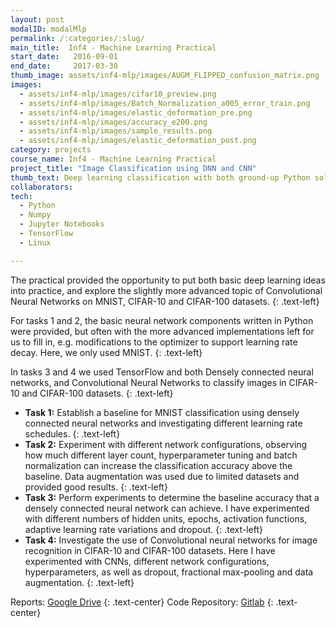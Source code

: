 ```yaml
---
layout: post
modalID: modalMlp
permalink: /:categories/:slug/
main_title:  Inf4 - Machine Learning Practical
start_date:   2016-09-01
end_date:     2017-03-30
thumb_image: assets/inf4-mlp/images/AUGM_FLIPPED_confusion_matrix.png
images:
  - assets/inf4-mlp/images/cifar10_preview.png
  - assets/inf4-mlp/images/Batch_Normalization_a005_error_train.png
  - assets/inf4-mlp/images/elastic_deformation_pre.png
  - assets/inf4-mlp/images/accuracy_e200.png
  - assets/inf4-mlp/images/sample_results.png
  - assets/inf4-mlp/images/elastic_deformation_post.png
category: projects
course_name: Inf4 - Machine Learning Practical
project_title: "Image Classification using DNN and CNN"
thumb_text: Deep learning classification with both ground-up Python solution on MNIST, and TensorFlow on CIFAR.
collaborators:
tech:
  - Python
  - Numpy
  - Jupyter Notebooks
  - TensorFlow
  - Linux

---
```


The practical provided the opportunity to put both basic deep learning ideas into practice, and explore the slightly more advanced topic of Convolutional Neural Networks on MNIST, CIFAR-10 and CIFAR-100 datasets.
{: .text-left}

For tasks 1 and 2, the basic neural network components written in Python were provided, but often with the more advanced implementations left for us to fill in, e.g. modifications to the optimizer to support learning rate decay. Here, we only used MNIST.
{: .text-left}

In tasks 3 and 4 we used TensorFlow and both Densely connected neural networks, and  Convolutional Neural Networks to classify images in CIFAR-10 and CIFAR-100 datasets.
{: .text-left}

* **Task 1:** Establish a baseline for MNIST classification using densely connected neural networks and investigating different learning rate schedules.
{: .text-left}
* **Task 2:** Experiment with different network configurations, observing how much different layer count, hyperparameter tuning and batch normalization can increase the classification accuracy above the baseline. Data augmentation was used due to limited datasets and provided good results.
{: .text-left}
* **Task 3:** Perform experiments to determine the baseline accuracy that a densely connected neural network can achieve. I have experimented with different numbers of hidden units, epochs, activation functions, adaptive learning rate variations and dropout.
{: .text-left}
 * **Task 4:** Investigate the use of Convolutional neural networks for image recognition in CIFAR-10 and CIFAR-100 datasets. Here I have experimented with CNNs, different network configurations, hyperparameters, as well as dropout, fractional max-pooling and data augmentation.
{: .text-left}

Reports: [Google Drive](https://drive.google.com/open?id=1ivjc3oO2prNyn2vHfLZhiUSz4JXDk7lf)
{: .text-center}
Code Repository: [Gitlab](https://gitlab.com/LinasKo/Inf4-MLP)
{: .text-center}
